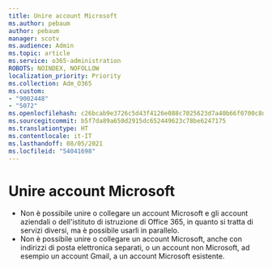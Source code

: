 ```yaml
---
title: Unire account Microsoft
ms.author: pebaum
author: pebaum
manager: scotv
ms.audience: Admin
ms.topic: article
ms.service: o365-administration
ROBOTS: NOINDEX, NOFOLLOW
localization_priority: Priority
ms.collection: Adm_O365
ms.custom:
- "9002448"
- "5072"
ms.openlocfilehash: c26bcab9e3726c5d43f4126e088c7025623d7a40b66f0700c8d5e7edf1261986
ms.sourcegitcommit: b5f7da89a650d2915dc652449623c78be6247175
ms.translationtype: HT
ms.contentlocale: it-IT
ms.lasthandoff: 08/05/2021
ms.locfileid: "54041698"
---
```

# <a name="merge-microsoft-accounts"></a>Unire account Microsoft

- Non è possibile unire o collegare un account Microsoft e gli account aziendali o dell'istituto di istruzione di Office 365, in quanto si tratta di servizi diversi, ma è possibile usarli in parallelo.
- Non è possibile unire o collegare un account Microsoft, anche con indirizzi di posta elettronica separati, o un account non Microsoft, ad esempio un account Gmail, a un account Microsoft esistente.
